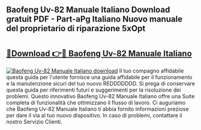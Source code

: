 ## Baofeng Uv-82 Manuale Italiano Download gratuit PDF - Part-aPg Italiano Nuovo manuale del proprietario di riparazione 5xOpt

# <h2><a href="http://dfe99r.blite.top/?on=Baofeng+Uv-82+Manuale+Italiano">🔗Download 👉🔴 Baofeng Uv-82 Manuale Italiano</a></h2>

[![Baofeng Uv-82 Manuale Italiano download](https://i.imgur.com/lujVjoI.png)](http://dfe99r.blite.top/?on=Baofeng+Uv-82+Manuale+Italiano)
Il tuo compagno affidabile questa guida per l'utente fornisce una guida affidabile per il funzionamento e la manutenzione sicuri del tuo nuovo REDDDDDDD. Si prega di conservare questa guida per riferimenti futuri e suggerimenti per la risoluzione dei problemi. Questo innovativo Baofeng Uv-82 Manuale Italiano offre una Suite completa di funzionalità che ottimizzano il flusso di lavoro. Ci auguriamo che Baofeng Uv-82 Manuale Italiano ti abbia fornito informazioni preziose per dare il via al tuo nuovo dispositivo. In caso di problemi, contattare il nostro Servizio Clienti.
